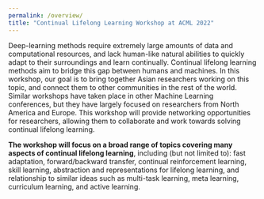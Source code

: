 ```yaml
---
permalink: /overview/
title: "Continual Lifelong Learning Workshop at ACML 2022"
---
```


Deep-learning methods require extremely large amounts of data and computational resources, and lack human-like natural abilities to quickly adapt to their surroundings and learn continually. Continual lifelong learning methods aim to bridge this gap between humans and machines. In this workshop, our goal is to bring together Asian researchers working on this topic, and connect them to other communities in the rest of the world. Similar workshops have taken place in other Machine Learning conferences, but they have largely focused on researchers from North America and Europe. This workshop will provide networking opportunities for researchers, allowing them to collaborate and work towards solving continual lifelong learning.

**The workshop will focus on a broad range of topics covering many aspects of continual lifelong learning**, including (but not limited to): fast adaptation, forward/backward transfer, continual reinforcement learning, skill learning, abstraction and representations for lifelong learning, and relationship to similar ideas such as multi-task learning, meta learning, curriculum learning, and active learning.

